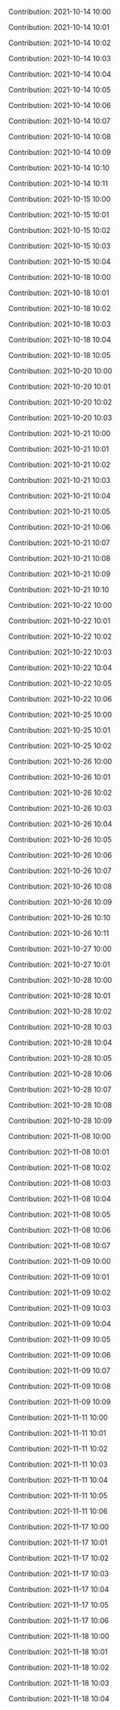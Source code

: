 Contribution: 2021-10-14 10:00

Contribution: 2021-10-14 10:01

Contribution: 2021-10-14 10:02

Contribution: 2021-10-14 10:03

Contribution: 2021-10-14 10:04

Contribution: 2021-10-14 10:05

Contribution: 2021-10-14 10:06

Contribution: 2021-10-14 10:07

Contribution: 2021-10-14 10:08

Contribution: 2021-10-14 10:09

Contribution: 2021-10-14 10:10

Contribution: 2021-10-14 10:11

Contribution: 2021-10-15 10:00

Contribution: 2021-10-15 10:01

Contribution: 2021-10-15 10:02

Contribution: 2021-10-15 10:03

Contribution: 2021-10-15 10:04

Contribution: 2021-10-18 10:00

Contribution: 2021-10-18 10:01

Contribution: 2021-10-18 10:02

Contribution: 2021-10-18 10:03

Contribution: 2021-10-18 10:04

Contribution: 2021-10-18 10:05

Contribution: 2021-10-20 10:00

Contribution: 2021-10-20 10:01

Contribution: 2021-10-20 10:02

Contribution: 2021-10-20 10:03

Contribution: 2021-10-21 10:00

Contribution: 2021-10-21 10:01

Contribution: 2021-10-21 10:02

Contribution: 2021-10-21 10:03

Contribution: 2021-10-21 10:04

Contribution: 2021-10-21 10:05

Contribution: 2021-10-21 10:06

Contribution: 2021-10-21 10:07

Contribution: 2021-10-21 10:08

Contribution: 2021-10-21 10:09

Contribution: 2021-10-21 10:10

Contribution: 2021-10-22 10:00

Contribution: 2021-10-22 10:01

Contribution: 2021-10-22 10:02

Contribution: 2021-10-22 10:03

Contribution: 2021-10-22 10:04

Contribution: 2021-10-22 10:05

Contribution: 2021-10-22 10:06

Contribution: 2021-10-25 10:00

Contribution: 2021-10-25 10:01

Contribution: 2021-10-25 10:02

Contribution: 2021-10-26 10:00

Contribution: 2021-10-26 10:01

Contribution: 2021-10-26 10:02

Contribution: 2021-10-26 10:03

Contribution: 2021-10-26 10:04

Contribution: 2021-10-26 10:05

Contribution: 2021-10-26 10:06

Contribution: 2021-10-26 10:07

Contribution: 2021-10-26 10:08

Contribution: 2021-10-26 10:09

Contribution: 2021-10-26 10:10

Contribution: 2021-10-26 10:11

Contribution: 2021-10-27 10:00

Contribution: 2021-10-27 10:01

Contribution: 2021-10-28 10:00

Contribution: 2021-10-28 10:01

Contribution: 2021-10-28 10:02

Contribution: 2021-10-28 10:03

Contribution: 2021-10-28 10:04

Contribution: 2021-10-28 10:05

Contribution: 2021-10-28 10:06

Contribution: 2021-10-28 10:07

Contribution: 2021-10-28 10:08

Contribution: 2021-10-28 10:09

Contribution: 2021-11-08 10:00

Contribution: 2021-11-08 10:01

Contribution: 2021-11-08 10:02

Contribution: 2021-11-08 10:03

Contribution: 2021-11-08 10:04

Contribution: 2021-11-08 10:05

Contribution: 2021-11-08 10:06

Contribution: 2021-11-08 10:07

Contribution: 2021-11-09 10:00

Contribution: 2021-11-09 10:01

Contribution: 2021-11-09 10:02

Contribution: 2021-11-09 10:03

Contribution: 2021-11-09 10:04

Contribution: 2021-11-09 10:05

Contribution: 2021-11-09 10:06

Contribution: 2021-11-09 10:07

Contribution: 2021-11-09 10:08

Contribution: 2021-11-09 10:09

Contribution: 2021-11-11 10:00

Contribution: 2021-11-11 10:01

Contribution: 2021-11-11 10:02

Contribution: 2021-11-11 10:03

Contribution: 2021-11-11 10:04

Contribution: 2021-11-11 10:05

Contribution: 2021-11-11 10:06

Contribution: 2021-11-17 10:00

Contribution: 2021-11-17 10:01

Contribution: 2021-11-17 10:02

Contribution: 2021-11-17 10:03

Contribution: 2021-11-17 10:04

Contribution: 2021-11-17 10:05

Contribution: 2021-11-17 10:06

Contribution: 2021-11-18 10:00

Contribution: 2021-11-18 10:01

Contribution: 2021-11-18 10:02

Contribution: 2021-11-18 10:03

Contribution: 2021-11-18 10:04

